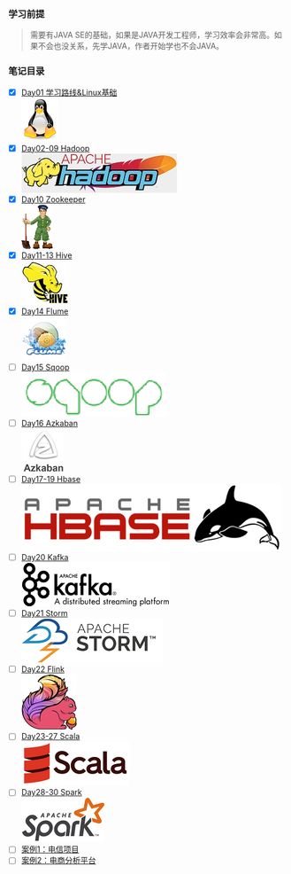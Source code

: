 ### 学习前提
> 需要有JAVA SE的基础，如果是JAVA开发工程师，学习效率会非常高。如果不会也没关系，先学JAVA，作者开始学也不会JAVA。
### 笔记目录
- [x] [Day01 学习路线&Linux基础](Day01学习路线&Linux/README.md)    
![](img/Linux.png)
- [x] [Day02-09 Hadoop](Hadoop笔记.md)  
![](img/hadoop-logo.jpg)
- [x] [Day10 Zookeeper](Day10Zookeeper/README.md)   
![](img/zookeeper_small.gif)
- [x] [Day11-13 Hive](Day11Hive/README.md)    
![](img/hive_logo_medium.jpg)   
- [x] [Day14 Flume](Day14Flume/README.md)   
![](img/flume-logo.png)
- [ ] [Day15 Sqoop]()   
![](img/sqoop-logo.png)
- [ ] [Day16 Azkaban]()     
![](img/azkaban.jpg)
- [ ] [Day17-19 Hbase]()     
![](img/hbase_logo_with_orca_large.png)
- [ ] [Day20 Kafka]()     
![](img/kafka.png)
- [ ] [Day21 Storm]()     
![](img/storm.png)
- [ ] [Day22 Flink]()     
![](img/flink.jpg)
- [ ] [Day23-27 Scala]()     
![](img/Scala_logo.png)
- [ ] [Day28-30 Spark]()    
![](img/spark-logo-trademark.png)
- [ ] [案例1：电信项目]()
- [ ] [案例2：电商分析平台]()
